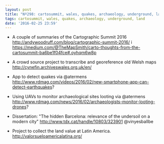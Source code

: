 ```yaml
---
layout: post
title: "Nº298: cartosummit, wales, quakes, archaeology, underground, land"
tags: cartosummit, wales, quakes, archaeology, underground, land
date: '2016-02-25 23:59'
---
```


* A couple of summaries of the Cartographic Summit 2016
  http://andywoodruff.com/blog/cartographic-summit-2016/ i
  https://medium.com/@TheMapSmith/carto-thoughts-from-the-cartosummit-ba6be1f04fce#.oyhqm6w8p

* A crowd source project to transcribe and georeference old Welsh maps
  http://cynefin.archiveswales.org.uk/en/

* App to detect quakes via @atermens
  http://www.rdmag.com/videos/2016/02/new-smartphone-app-can-detect-earthquakes?

* Using UAVs to monitor archaeological sites looting via @atermens
  http://www.rdmag.com/news/2016/02/archaeologists-monitor-looting-drones?

* Dissertation: "The hidden Barcelona: relevance of the undersoil on a modern city"
  http://www.tdx.cat/handle/10803/323901 @vinyesballbe

* Project to collect the land value at Latin America.
  http://valorsueloamericalatina.org/
